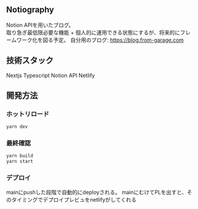 ## Notiography
Notion APIを用いたブログ。  
取り急ぎ最低限必要な機能 + 個人的に運用できる状態にするが、将来的にフレームワーク化を図る予定。
自分用のブログ: https://blog.from-garage.com

## 技術スタック
Nextjs
Typescript
Notion API
Netlify

## 開発方法
### ホットリロード
```sh
yarn dev
```
### 最終確認
```sh
yarn build
yarn start
```

### デプロイ
mainにpushした段階で自動的にdeployされる。
mainにむけてPLを出すと、そのタイミングでデプロイプレビュをnetlifyがしてくれる


